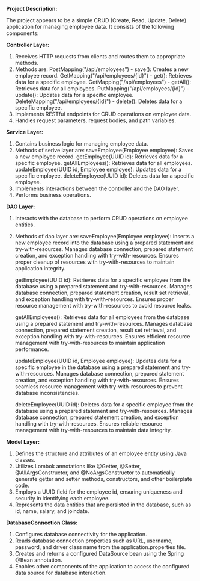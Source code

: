 **Project Description:**

The project appears to be a simple CRUD (Create, Read, Update, Delete) application for managing employee data. 
It consists of the following components:

**Controller Layer:**
1. Receives HTTP requests from clients and routes them to appropriate methods.
2. Methods are:
     PostMapping("/api/employees") - save(): Creates a new employee record.
     GetMapping("/api/employees/{id}") - get(): Retrieves data for a specific employee.
     GetMapping("/api/employees") - getAll(): Retrieves data for all employees.
     PutMapping("/api/employees/{id}") - update(): Updates data for a specific employee.
     DeleteMapping("/api/employees/{id}") - delete(): Deletes data for a specific employee.
4. Implements RESTful endpoints for CRUD operations on employee data.
5. Handles request parameters, request bodies, and path variables.

**Service Layer:**
1. Contains business logic for managing employee data.
2. Methods of serive layer are:
     saveEmployee(Employee employee): Saves a new employee record.
     getEmployee(UUID id): Retrieves data for a specific employee.
     getAllEmployees(): Retrieves data for all employees.
     updateEmployee(UUID id, Employee employee): Updates data for a specific employee.
     deleteEmployee(UUID id): Deletes data for a specific employee.
4. Implements interactions between the controller and the DAO layer.
5. Performs business operations.

**DAO Layer:**
1. Interacts with the database to perform CRUD operations on employee entities.
2. Methods of dao layer are:
   saveEmployee(Employee employee):
     Inserts a new employee record into the database using a prepared statement and try-with-resources.
     Manages database connection, prepared statement creation, and exception handling with try-with-resources.
     Ensures proper cleanup of resources with try-with-resources to maintain application integrity.
   
   getEmployee(UUID id):
     Retrieves data for a specific employee from the database using a prepared statement and try-with-resources.
     Manages database connection, prepared statement creation, result set retrieval, and exception handling with try-with-resources.
     Ensures proper resource management with try-with-resources to avoid resource leaks.

   getAllEmployees():
      Retrieves data for all employees from the database using a prepared statement and try-with-resources.
      Manages database connection, prepared statement creation, result set retrieval, and exception handling with try-with-resources.
      Ensures efficient resource management with try-with-resources to maintain application performance.

   updateEmployee(UUID id, Employee employee):
      Updates data for a specific employee in the database using a prepared statement and try-with-resources.
      Manages database connection, prepared statement creation, and exception handling with try-with-resources.
      Ensures seamless resource management with try-with-resources to prevent database inconsistencies.

   deleteEmployee(UUID id):
      Deletes data for a specific employee from the database using a prepared statement and try-with-resources.
      Manages database connection, prepared statement creation, and exception handling with try-with-resources.
      Ensures reliable resource management with try-with-resources to maintain data integrity.

**Model Layer:**
1. Defines the structure and attributes of an employee entity using Java classes.
2. Utilizes Lombok annotations like @Getter, @Setter, @AllArgsConstructor, and @NoArgsConstructor to automatically generate getter and setter methods, constructors, and other boilerplate code.
3. Employs a UUID field for the employee id, ensuring uniqueness and security in identifying each employee.
4. Represents the data entities that are persisted in the database, such as id, name, salary, and joindate.

**DatabaseConnection Class:**
1. Configures database connectivity for the application.
2. Reads database connection properties such as URL, username, password, and driver class name from the application.properties file.
3. Creates and returns a configured DataSource bean using the Spring @Bean annotation.
4. Enables other components of the application to access the configured data source for database interaction.


